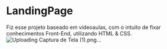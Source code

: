 # LandingPage
Fiz esse projeto baseado em videoaulas, com o intuito de fixar conhecimentos Front-End, utilizando HTML & CSS.
![Uploading Captura de Tela (1).png…]()
